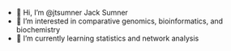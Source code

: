 - 👋 Hi, I’m @jtsumner Jack Sumner
- 👀 I’m interested in comparative genomics, bioinformatics, and biochemistry
- 🌱 I’m currently learning statistics and network analysis

<!---
jtsumner/jtsumner is a ✨ special ✨ repository because its `README.md` (this file) appears on your GitHub profile.
You can click the Preview link to take a look at your changes.
--->
